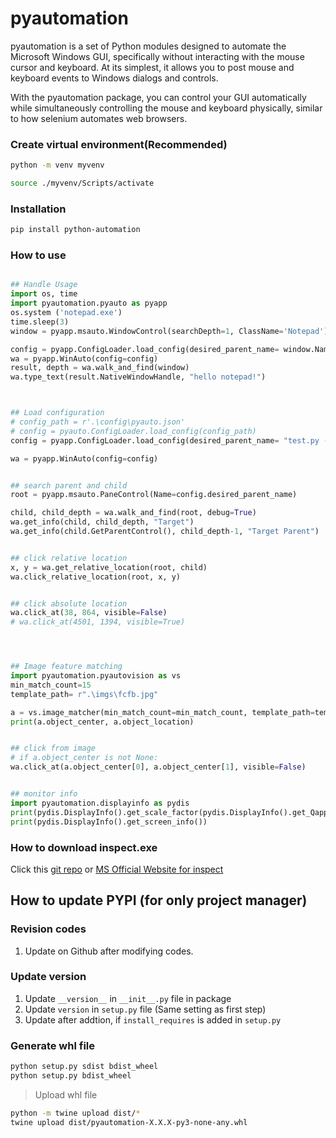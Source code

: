 # pyautomation

pyautomation is a set of Python modules designed to automate the Microsoft Windows GUI, specifically without interacting with the mouse cursor and keyboard. At its simplest, it allows you to post mouse and keyboard events to Windows dialogs and controls.

With the pyautomation package, you can control your GUI automatically while simultaneously controlling the mouse and keyboard physically, similar to how selenium automates web browsers.

### Create virtual environment(Recommended)

```bash
python -m venv myvenv
```
```bash
source ./myvenv/Scripts/activate
```

### Installation

```bash
pip install python-automation
```

### How to use
```python

## Handle Usage
import os, time
import pyautomation.pyauto as pyapp
os.system ('notepad.exe')
time.sleep(3)
window = pyapp.msauto.WindowControl(searchDepth=1, ClassName='Notepad')

config = pyapp.ConfigLoader.load_config(desired_parent_name= window.Name, desired_child_name= "Text editor")
wa = pyapp.WinAuto(config=config)
result, depth = wa.walk_and_find(window)
wa.type_text(result.NativeWindowHandle, "hello notepad!")



## Load configuration
# config_path = r'.\config\pyauto.json'
# config = pyauto.ConfigLoader.load_config(config_path)
config = pyapp.ConfigLoader.load_config(desired_parent_name= "test.py - python-autoevent - Visual Studio Code", desired_child_name= "Docker", monitor_index=1)

wa = pyapp.WinAuto(config=config)


## search parent and child
root = pyapp.msauto.PaneControl(Name=config.desired_parent_name)

child, child_depth = wa.walk_and_find(root, debug=True)
wa.get_info(child, child_depth, "Target")
wa.get_info(child.GetParentControl(), child_depth-1, "Target Parent")


## click relative location
x, y = wa.get_relative_location(root, child)
wa.click_relative_location(root, x, y)


## click absolute location
wa.click_at(38, 864, visible=False)
# wa.click_at(4501, 1394, visible=True)




## Image feature matching
import pyautomation.pyautovision as vs
min_match_count=15
template_path= r".\imgs\fcfb.jpg"

a = vs.image_matcher(min_match_count=min_match_count, template_path=template_path, show=False)
print(a.object_center, a.object_location)


## click from image
# if a.object_center is not None:
wa.click_at(a.object_center[0], a.object_center[1], visible=False)


## monitor info
import pyautomation.displayinfo as pydis
print(pydis.DisplayInfo().get_scale_factor(pydis.DisplayInfo().get_Qapp()))
print(pydis.DisplayInfo().get_screen_info())

```

### How to download inspect.exe
Click this [git repo](https://github.com/changgwak/python-automation/tree/master/inspect) or [MS Official Website for inspect](https://learn.microsoft.com/en-us/windows/win32/winauto/inspect-objects)  




## How to update PYPI (for only project manager)

### Revision codes
1. Update on Github after modifying codes.

### Update version

1. Update `__version__` in `__init__.py` file in package
2. Update `version` in `setup.py` file (Same setting as first step)
3. Update after addtion, if `install_requires` is added in `setup.py`

### Generate whl file
```bash
python setup.py sdist bdist_wheel
python setup.py bdist_wheel
```

> Upload whl file
```bash
python -m twine upload dist/*
twine upload dist/pyautomation-X.X.X-py3-none-any.whl
```
